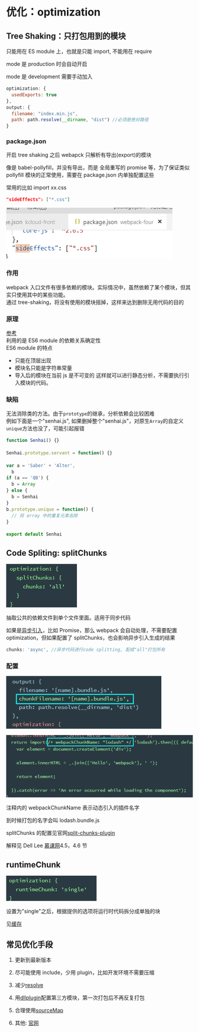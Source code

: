 # 优化：optimization

## Tree Shaking：只打包用到的模块

只能用在 ES module 上，也就是只能 import, 不能用在 require

mode 是 production 时会自动开启

mode 是 development 需要手动加入

```js
optimization: {
  usedExports: true
},
output: {
  filename: "index.min.js",
  path: path.resolve(__dirname, "dist") //必须是绝对路径
}
```

### package.json

开启 tree shaking 之后 webapck 只解析有导出(export)的模块

像是 babel-pollyfill，并没有导出，而是
全局重写的 promise 等，为了保证类似 pollyfill 模块的正常使用，需要在 package.json 内单独配置这些

常用的比如 import xx.css

```json
"sideEffects": ["*.css"]
```

![](../images/2a5812e0ebf7da17be16c40fb5ab525a.png)

### 作用

webpack 入口文件有很多依赖的模块。实际情况中，虽然依赖了某个模块，但其实只使用其中的某些功能。  
通过 tree-shaking，将没有使用的模块摇掉，这样来达到删除无用代码的目的

### 原理

[参考](https://juejin.im/post/5a4dc842518825698e7279a9)  
利用的是 ES6 module 的依赖关系确定性  
ES6 module 的特点

- 只能在顶层出现
- 模块名只能是字符串常量
- 导入后的模块在当前 js 是不可变的
  这样就可以进行静态分析，不需要执行引入模块的代码。

### 缺陷

无法消除类的方法。由于`prototype`的继承，分析依赖会比较困难  
例如下面是一个"senhai.js", 如果删掉整个"senhai.js"，对原生`Array`的自定义`unique`方法也没了，可能引起报错

```js
function Senhai() {}

Senhai.prototype.servant = function() {}

var a = 'Saber' + 'Alter',
  b
if (a == 'QB') {
  b = Array
} else {
  b = Senhai
}
b.prototype.unique = function() {
  // 将 array 中的重复元素去除
}

export default Senhai
```

## Code Spliting: splitChunks

![](../images/70183b927751d6822eb33f748fb5a7d2.png)

抽取公共的依赖文件到单个文件里面。适用于同步代码

如果是[异步引入](https://webpack.js.org/guides/code-splitting/#root)，比如 Promise，那么 webpack 会自动处理，不需要配置 optimization，但如果配置了 splitChunks，也会影响异步引入生成的结果

```js
chunks: 'async', //异步代码进行code splitting, 配成"all"打包所有
```

### 配置

![](../images/0ae65c65e1104b74f352d8c99bb3f07b.png)

![](../images/44b762acd81f5026ab44fee1c7c85776.png)

注释内的 webpackChunkName 表示动态引入的插件名字

到时候打包的名字会叫 lodash.bundle.js

splitChunks 的配置见官网[split-chunks-plugin](https://webpack.js.org/plugins/split-chunks-plugin/)

解释见 Dell Lee
[慕课网](https://coding.imooc.com/class/316.html#mid=22363)4.5，4.6 节

## runtimeChunk

![](../images/0625b83ccc4f0430ef3d5b4f8fb6172e.png)

设置为"single"之后，根据提供的选项将运行时代码拆分成单独的块

见[缓存](./10_usage.md#缓存)

## 常见优化手段

1.  更新到最新版本

2.  尽可能使用 include，少用 plugin，比如开发环境不需要压缩

3.  减少[resolve](./04_loader.md#自定义loader)

4.  用[dllplugin](./03_plugins.md#DllPlugin)配置第三方模块，第一次打包后不再反复打包

5.  合理使用[sourceMap](./06_mode.md#cheap-module-eval-source-map)
6.  其他:
    [官网](https://webpack.docschina.org/guides/build-performance/)
